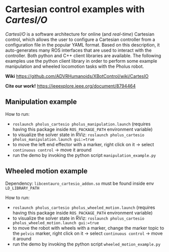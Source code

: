 # Cartesian control examples with *CartesI/O*
*CartesI/O* is a software architecture for online (and *real-time*) Cartesian control, which allows the user to configure a Cartesian controller from a configuration file in the popular YAML format.
Based on this description, it auto-generates many ROS interfaces that are used to interact with the controller. Both python and C++ client libraries are available. The following examples use the python client library in order to perform some example manipulation and wheeled locomotion tasks with the Pholus robot.

**Wiki** https://github.com/ADVRHumanoids/XBotControl/wiki/CartesIO

**Cite our work!** https://ieeexplore.ieee.org/document/8794464

## Manipulation example
How to run:
- `roslaunch pholus_cartesio pholus_manipulation.launch` (requires having this package inside `ROS_PACKAGE_PATH` environment variable)
- to visualize the solver state in RViz: `roslaunch pholus_cartesio pholus_manipulation.launch gui:=true`
- to move the left end effector with a marker, right click on it -> select `continuous control` -> move it around
- run the demo by invoking the python script `manipulation_example.py`

## Wheeled motion example
Dependency: `libcentauro_cartesio_addon.so` must be found inside env `LD_LIBRARY_PATH`

How to run:
- `roslaunch pholus_cartesio pholus_wheeled_motion.launch` (requires having this package inside `ROS_PACKAGE_PATH` environment variable)
- to visualize the solver state in RViz: `roslaunch pholus_cartesio pholus_wheeled_motion.launch gui:=true`
- to move the robot with wheels with a marker, change the marker topic to the `pelvis` marker, right click on it -> select `continuous control` -> move it around
- run the demo by invoking the python script `wheeled_motion_example.py`

